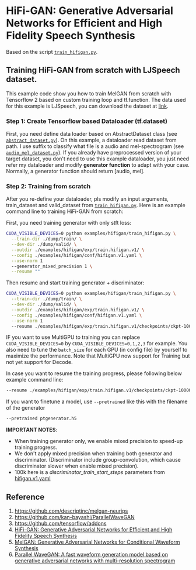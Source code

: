 # HiFi-GAN: Generative Adversarial Networks for Efficient and High Fidelity Speech Synthesis
Based on the script [`train_hifigan.py`](https://github.com/tensorspeech/TensorFlowTTS/tree/master/examples/hifigan/train_hifigan.py).

## Training HiFi-GAN from scratch with LJSpeech dataset.
This example code show you how to train MelGAN from scratch with Tensorflow 2 based on custom training loop and tf.function. The data used for this example is LJSpeech, you can download the dataset at  [link](https://keithito.com/LJ-Speech-Dataset/).

### Step 1: Create Tensorflow based Dataloader (tf.dataset)
First, you need define data loader based on AbstractDataset class (see [`abstract_dataset.py`](https://github.com/tensorspeech/TensorFlowTTS/tree/master/tensorflow_tts/datasets/abstract_dataset.py)). On this example, a dataloader read dataset from path. I use suffix to classify what file is a audio and mel-spectrogram (see [`audio_mel_dataset.py`](https://github.com/tensorspeech/TensorFlowTTS/tree/master/examples/melgan/audio_mel_dataset.py)). If you already have preprocessed version of your target dataset, you don't need to use this example dataloader, you just need refer my dataloader and modify **generator function** to adapt with your case. Normally, a generator function should return [audio, mel].

### Step 2: Training from scratch
After you re-define your dataloader, pls modify an input arguments, train_dataset and valid_dataset from [`train_hifigan.py`](https://github.com/tensorspeech/TensorFlowTTS/tree/master/examples/hifigan/train_hifigan.py). Here is an example command line to training HiFi-GAN from scratch:

First, you need training generator with only stft loss: 

```bash
CUDA_VISIBLE_DEVICES=0 python examples/hifigan/train_hifigan.py \
  --train-dir ./dump/train/ \
  --dev-dir ./dump/valid/ \
  --outdir ./examples/hifigan/exp/train.hifigan.v1/ \
  --config ./examples/hifigan/conf/hifigan.v1.yaml \
  --use-norm 1
  --generator_mixed_precision 1 \
  --resume ""
```

Then resume and start training generator + discriminator:

```bash
CUDA_VISIBLE_DEVICES=0 python examples/hifigan/train_hifigan.py \
  --train-dir ./dump/train/ \
  --dev-dir ./dump/valid/ \
  --outdir ./examples/hifigan/exp/train.hifigan.v1/ \
  --config ./examples/hifigan/conf/hifigan.v1.yaml \
  --use-norm 1
  --resume ./examples/hifigan/exp/train.hifigan.v1/checkpoints/ckpt-100000
```

IF you want to use MultiGPU to training you can replace `CUDA_VISIBLE_DEVICES=0` by `CUDA_VISIBLE_DEVICES=0,1,2,3` for example. You also need to tune the `batch_size` for each GPU (in config file) by yourself to maximize the performance. Note that MultiGPU now support for Training but not yet support for Decode.

In case you want to resume the training progress, please following below example command line:

```bash
--resume ./examples/hifigan/exp/train.hifigan.v1/checkpoints/ckpt-100000
```

If you want to finetune a model, use `--pretrained` like this with the filename of the generator
```bash
--pretrained ptgenerator.h5
```

**IMPORTANT NOTES**:

- When training generator only, we enable mixed precision to speed-up training progress.
- We don't apply mixed precision when training both generator and discriminator. (Discriminator include group-convolution, which cause discriminator slower when enable mixed precision).
- 100k here is a *discriminator_train_start_steps* parameters from [hifigan.v1.yaml](https://github.com/tensorspeech/TensorflowTTS/tree/master/examples/hifigan/conf/hifigan.v1.yaml)


## Reference

1. https://github.com/descriptinc/melgan-neurips
2. https://github.com/kan-bayashi/ParallelWaveGAN
3. https://github.com/tensorflow/addons
4. [HiFi-GAN: Generative Adversarial Networks for Efficient and High Fidelity Speech Synthesis](https://arxiv.org/abs/2010.05646)
5. [MelGAN: Generative Adversarial Networks for Conditional Waveform Synthesis](https://arxiv.org/abs/1910.06711)
6. [Parallel WaveGAN: A fast waveform generation model based on generative adversarial networks with multi-resolution spectrogram](https://arxiv.org/abs/1910.11480)